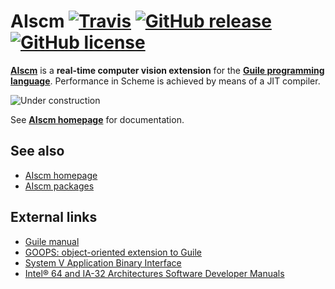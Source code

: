 # AIscm [![Travis](https://img.shields.io/travis/wedesoft/aiscm.svg)](https://travis-ci.org/wedesoft/aiscm) [![GitHub release](https://img.shields.io/github/release/wedesoft/aiscm.svg)](https://github.com/wedesoft/aiscm/releases) [![GitHub license](https://img.shields.io/github/license/wedesoft/aiscm.svg)](https://www.gnu.org/copyleft/gpl.html)

[**AIscm**][1] is a **real-time computer vision extension** for the
[**Guile programming language**][2]. Performance in Scheme is achieved by means
of a JIT compiler.

![](construction.gif "Under construction")

See [**AIscm homepage**][1] for documentation.

## See also

* [AIscm homepage][1]
* [AIscm packages](https://build.opensuse.org/package/show/home:wedesoft/aiscm)

## External links

* [Guile manual](http://www.gnu.org/software/guile/manual/)
* [GOOPS: object-oriented extension to Guile](https://www.gnu.org/software/goops/)
* [System V Application Binary Interface](http://www.x86-64.org/documentation/abi.pdf)
* [Intel® 64 and IA-32 Architectures Software Developer Manuals](http://www.intel.com/content/www/us/en/processors/architectures-software-developer-manuals.html)

[1]: http://www.wedesoft.de/aiscm/ "AIscm"
[2]: http://www.gnu.org/software/guile/ "Guile"
